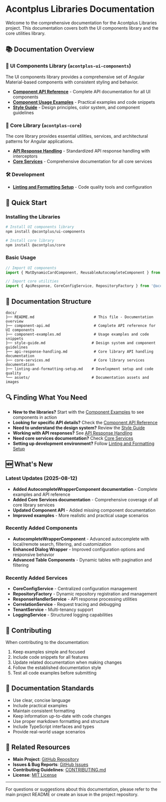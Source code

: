 # Acontplus Libraries Documentation

Welcome to the comprehensive documentation for the Acontplus Libraries project. This documentation covers both the UI components library and the core utilities library.

## 📚 Documentation Overview

### 🎨 UI Components Library (`acontplus-ui-components`)

The UI components library provides a comprehensive set of Angular Material-based components with consistent styling and behavior.

- **[Component API Reference](component-api.md)** - Complete API documentation for all UI components
- **[Component Usage Examples](component-examples.md)** - Practical examples and code snippets
- **[Style Guide](style-guide.md)** - Design principles, color system, and component guidelines

### 🔧 Core Library (`acontplus-core`)

The core library provides essential utilities, services, and architectural patterns for Angular applications.

- **[API Response Handling](api-response-handling.md)** - Standardized API response handling with interceptors
- **[Core Services](core-services.md)** - Comprehensive documentation for all core services

### 🛠️ Development

- **[Linting and Formatting Setup](linting-and-formatting-setup.md)** - Code quality tools and configuration

## 🚀 Quick Start

### Installing the Libraries

```bash
# Install UI components library
npm install @acontplus/ui-components

# Install core library
npm install @acontplus/core
```

### Basic Usage

```typescript
// Import UI components
import { MatDynamicCardComponent, ReusableAutocompleteComponent } from '@acontplus/ui-components';

// Import core utilities
import { ApiResponse, CoreConfigService, RepositoryFactory } from '@acontplus/core';
```

## 📖 Documentation Structure

```
docs/
├── README.md                           # This file - Documentation overview
├── component-api.md                    # Complete API reference for UI components
├── component-examples.md               # Usage examples and code snippets
├── style-guide.md                     # Design system and component guidelines
├── api-response-handling.md            # Core library API handling documentation
├── core-services.md                    # Core library services documentation
├── linting-and-formatting-setup.md    # Development setup and code quality
└── assets/                            # Documentation assets and images
```

## 🔍 Finding What You Need

- **New to the libraries?** Start with the [Component Examples](component-examples.md) to see components in action
- **Looking for specific API details?** Check the [Component API Reference](component-api.md)
- **Need to understand the design system?** Review the [Style Guide](style-guide.md)
- **Working with API responses?** See [API Response Handling](api-response-handling.md)
- **Need core services documentation?** Check [Core Services](core-services.md)
- **Setting up development environment?** Follow [Linting and Formatting Setup](linting-and-formatting-setup.md)

## 🆕 What's New

### Latest Updates (2025-08-12)

- **Added AutocompleteWrapperComponent documentation** - Complete examples and API reference
- **Added Core Services documentation** - Comprehensive coverage of all core library services
- **Updated Component API** - Added missing component documentation
- **Improved examples** - More realistic and practical usage scenarios

### Recently Added Components

- **AutocompleteWrapperComponent** - Advanced autocomplete with local/remote search, filtering, and customization
- **Enhanced Dialog Wrapper** - Improved configuration options and responsive behavior
- **Advanced Table Components** - Dynamic tables with pagination and filtering

### Recently Added Services

- **CoreConfigService** - Centralized configuration management
- **RepositoryFactory** - Dynamic repository registration and management
- **ResponseHandlerService** - API response processing utilities
- **CorrelationService** - Request tracing and debugging
- **TenantService** - Multi-tenancy support
- **LoggingService** - Structured logging capabilities

## 🤝 Contributing

When contributing to the documentation:

1. Keep examples simple and focused
2. Include code snippets for all features
3. Update related documentation when making changes
4. Follow the established documentation style
5. Test all code examples before submitting

## 📝 Documentation Standards

- Use clear, concise language
- Include practical examples
- Maintain consistent formatting
- Keep information up-to-date with code changes
- Use proper markdown formatting and structure
- Include TypeScript interfaces and types
- Provide real-world usage scenarios

## 🔗 Related Resources

- **Main Project**: [GitHub Repository](https://github.com/Acontplus-S-A-S/acontplus-libs)
- **Issues & Bug Reports**: [GitHub Issues](https://github.com/Acontplus-S-A-S/acontplus-libs/issues)
- **Contributing Guidelines**: [CONTRIBUTING.md](../CONTRIBUTING.md)
- **License**: [MIT License](../LICENSE)

---

For questions or suggestions about this documentation, please refer to the main project README or create an issue in the project repository.
